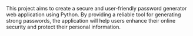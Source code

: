 This project aims to create a secure and user-friendly password generator web application using Python. By providing a reliable tool for generating strong passwords, the application will help users enhance their online security and protect their personal information.
